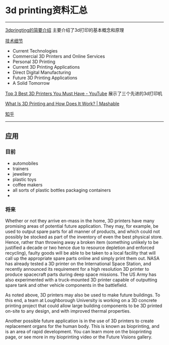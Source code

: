 # 3d printing资料汇总
----


[3dpringting的简要介绍](http://3dprinting.com/what-is-3d-printing/) 
 主要介绍了3d打印的基本概念和原理

[技术细节](http://www.explainingthefuture.com/3dprinting.html) 
+ Current Technologies
+ Commercial 3D Printers and Online Services
+ Personal 3D Printing
+ Current 3D Printing Applications
+ Direct Digital Manufacturing
+ Future 3D Printing Applications
+ A Solid Tomorrow

[Top 3 Best 3D Printers You Must Have - YouTube](http://www.youtube.com/watch?v=vVbNugu_-1I) 展示了三个先进的3d打印机

[What Is 3D Printing and How Does It Work? | Mashable](http://www.youtube.com/watch?v=Vx0Z6LplaMU)

[知乎](http://www.zhihu.com/question/19795862)


----
## 应用
### 目前
+ automobiles
+ trainers
+ jewellery
+ plastic toys
+ coffee makers
+ all sorts of plastic bottles packaging containers
+ 
### 将来
Whether or not they arrive en-mass in the home, 3D printers have many promising areas of potential future application. They may, for example, be used to output spare parts for all manner of products, and which could not possibly be stocked as part of the inventory of even the best physical store. Hence, rather than throwing away a broken item (something unlikely to be justified a decade or two hence due to resource depletion and enforced recycling), faulty goods will be able to be taken to a local facility that will call up the appropriate spare parts online and simply print them out. NASA has already tested a 3D printer on the International Space Station, and recently announced its requirement for a high resolution 3D printer to produce spacecraft parts during deep space missions. The US Army has also experimented with a truck-mounted 3D printer capable of outputting spare tank and other vehicle components in the battlefield.

As noted above, 3D printers may also be used to make future buildings. To this end, a team at Loughborough University is working on a 3D concrete printing project that could allow large building components to be 3D printed on-site to any design, and with improved thermal properties.

Another possible future application is in the use of 3D printers to create replacement organs for the human body. This is known as bioprinting, and is an area of rapid development. You can learn more on the bioprinting page, or see more in my bioprinting video or the Future Visions gallery.
